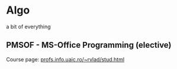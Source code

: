 # Algo
a bit of everything
  
  
## PMSOF - MS-Office Programming (elective)

Course page: [profs.info.uaic.ro/~rvlad/stud.html](https://profs.info.uaic.ro/~rvlad/stud.html)
